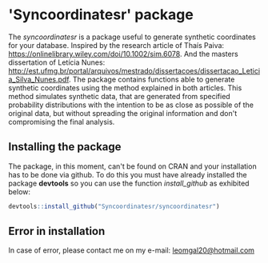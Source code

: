 # 'Syncoordinatesr' package

The *syncoordinatesr* is a package useful to generate synthetic coordinates for your database. 
Inspired by the research article of Thaís Paiva: <https://onlinelibrary.wiley.com/doi/10.1002/sim.6078>. And the masters dissertation of Letícia Nunes: <http://est.ufmg.br/portal/arquivos/mestrado/dissertacoes/dissertacao_Leticia_Silva_Nunes.pdf>.
The package contains functions able to generate synthetic coordinates using the method explained in both articles. This method simulates synthetic data, that are generated from specified probability distributions with the intention to be as close as possible of the original data, but without spreading the original information and don't compromising the final analysis. 

## Installing the package

The package, in this moment, can't be found on CRAN and your installation has to
be done via github. To do this you must have already installed the package **devtools**
so you can use the function *install_github* as exhibited below:

```R
devtools::install_github("Syncoordinatesr/syncoordinatesr")
```

## Error in installation

In case of error, please contact me on my e-mail: leomgal20@hotmail.com
